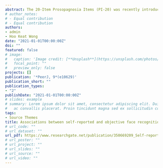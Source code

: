 ```yaml
---
abstract: The 20-Item Prosopagnosia Items (PI-20) was recently introduced as a self-report measure of face recognition abilities and as an instrument to help the diagnosis of prosopagnosia. In general, studies using this questionnaire have shown that observers have moderate to strong insights into their face recognition abilities. However, it remains unknown whether these insights are equivalent for the whole range of face recognition abilities. The present study investigates this issue using the Mandarin version of the PI-20 and the Cambridge Face Memory Test Chinese (CFMT-Chinese). Our results showed a moderate negative association between the PI-20 and the CFMT-Chinese. However, this association was driven by people with low and high face recognition ability, but absent in people within the typical range of face recognition performance. The implications of these results for the study of individual differences and the diagnosis of prosopagnosia are discussed.
# author_notes:
# - Equal contribution
# - Equal contribution
authors:
- admin
- Hoo Keat Wong
date: "2021-01-01T00:00:00Z"
doi: ""
featured: false
# image:
#   caption: 'Image credit: [**Unsplash**](https://unsplash.com/photos/jdD8gXaTZsc)'
#   focal_point: ""
#   preview_only: false
projects: []
publication: '*PeerJ, 9*(e10629)'
publication_short: ""
publication_types:
- "2"
publishDate: "2021-01-01T00:00:00Z"
# slides: example
# summary: Lorem ipsum dolor sit amet, consectetur adipiscing elit. Duis posuere tellus
#   ac convallis placerat. Proin tincidunt magna sed ex sollicitudin condimentum.
tags:
- Source Themes
title: Associations between self-reported and objective face recognition abilities are only evident in above- and below-average recognisers
# url_code: ""
# url_dataset: ""
url_pdf: https://www.researchgate.net/publication/350669209_Self-reported_face_recognition_abilities_for_own_and_other-race_faces
# url_poster: ""
# url_project: ""
# url_slides: ""
# url_source: ""
# url_video: ""
---
```


